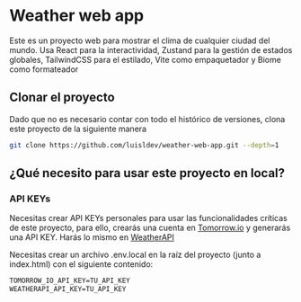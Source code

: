 # Weather web app

Este es un proyecto web para mostrar el clima de cualquier ciudad del mundo. Usa React para la interactividad, Zustand para la gestión de estados globales, TailwindCSS para el estilado, Vite como empaquetador y Biome como formateador

## Clonar el proyecto

Dado que no es necesario contar con todo el histórico de versiones, clona este proyecto de la siguiente manera

```sh
git clone https://github.com/luisldev/weather-web-app.git --depth=1
```

## ¿Qué necesito para usar este proyecto en local?

### API KEYs

Necesitas crear API KEYs personales para usar las funcionalidades críticas de este proyecto, para ello, crearás una cuenta en [Tomorrow.io](https://www.tomorrow.io/) y generarás una API KEY.
  Harás lo mismo en [WeatherAPI](https://www.weatherapi.com/)

Necesitas crear un archivo .env.local en la raíz del proyecto (junto a index.html) con el siguiente contenido:
``` txt
TOMORROW_IO_API_KEY=TU_API_KEY
WEATHERAPI_API_KEY=TU_API_KEY
```